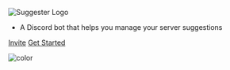 ![Suggester Logo](https://suggester.js.org/images/logo.png)

- A Discord bot that helps you manage your server suggestions

[Invite](https://discordapp.com/oauth2/authorize?client_id=564426594144354315&scope=bot&permissions=872803409)
[Get Started](https://suggester.js.org/#/admin/getting-started)

<!-- background color -->

![color](#7289da)
